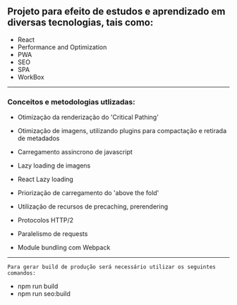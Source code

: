 ## Projeto para efeito de estudos e aprendizado em diversas tecnologias, tais como:

- React
- Performance and Optimization
- PWA
- SEO
- SPA
- WorkBox

---

### Conceitos e metodologias utlizadas:

- Otimização da renderização do 'Critical Pathing'

- Otimização de imagens, utilizando plugins para compactação e retirada de metadados

- Carregamento assincrono de javascript

- Lazy loading de imagens

- React Lazy loading

- Priorização de carregamento do 'above the fold'

- Utilização de recursos de precaching, prerendering

- Protocolos HTTP/2

- Paralelismo de requests

- Module bundling com Webpack

---

`Para gerar build de produção será necessário utilizar os seguintes comandos:`

- npm run build
- npm run seo:build
